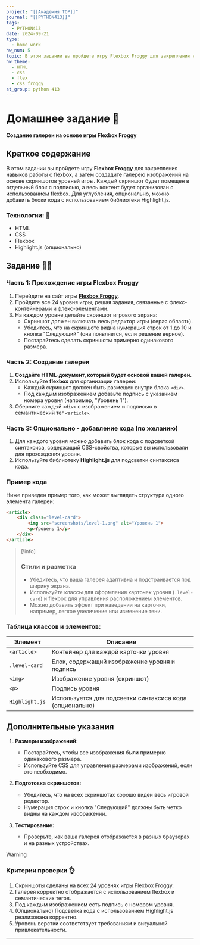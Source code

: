 ```yaml
---
project: "[[Академия TOP]]"
journal: "[[PYTHON413]]"
tags:
  - PYTHON413
date: 2024-09-21
type:
  - home work
hw_num: 5
topic: В этом задании вы пройдете игру Flexbox Froggy для закрепления навыков работы с flexbox, а затем создадите галерею изображений на основе скриншотов уровней игры. Каждый скриншот будет помещен в отдельный блок с подписью, а весь контент будет организован с использованием flexbox. Для углубления, опционально, можно добавить блоки кода с использованием библиотеки Highlight.js.
hw_theme:
  - HTML
  - css
  - flex
  - css froggy
st_group: python 413
---
```



# Домашнее задание 📃
**Создание галереи на основе игры Flexbox Froggy**

## Краткое содержание 
В этом задании вы пройдете игру **Flexbox Froggy** для закрепления навыков работы с flexbox, а затем создадите галерею изображений на основе скриншотов уровней игры. Каждый скриншот будет помещен в отдельный блок с подписью, а весь контент будет организован с использованием flexbox. Для углубления, опционально, можно добавить блоки кода с использованием библиотеки Highlight.js.

### Технологии: 🦾
- HTML
- CSS
- Flexbox
- Highlight.js (опционально)

## Задание 👷‍♂️

### Часть 1: Прохождение игры Flexbox Froggy

1. Перейдите на сайт игры **[Flexbox Froggy](https://flexboxfroggy.com/#ru)**.
2. Пройдите все 24 уровня игры, решая задания, связанные с флекс-контейнерами и флекс-элементами.
3. На каждом уровне делайте скриншот игрового экрана:
   - Скриншот должен включать весь редактор игры (серая область).
   - Убедитесь, что на скриншоте видна нумерация строк от 1 до 10 и кнопка "Следующий" (она появляется, если решение верное).
   - Постарайтесь сделать скриншоты примерно одинакового размера.

### Часть 2: Создание галереи

1. **Создайте HTML-документ, который будет основой вашей галереи.**
2. Используйте **flexbox** для организации галереи:
   - Каждый скриншот должен быть размещен внутри блока `<div>`.
   - Под каждым изображением добавьте подпись с указанием номера уровня (например, "Уровень 1").
3. Оберните каждый `<div>` с изображением и подписью в семантический тег `<article>`.

### Часть 3: Опционально - добавление кода (по желанию)

1. Для каждого уровня можно добавить блок кода с подсветкой синтаксиса, содержащий CSS-свойства, которые вы использовали для прохождения уровня.
2. Используйте библиотеку **Highlight.js** для подсветки синтаксиса кода. 

### Пример кода

Ниже приведен пример того, как может выглядеть структура одного элемента галереи:

```html
<article>
    <div class="level-card">
        <img src="screenshots/level-1.png" alt="Уровень 1">
        <p>Уровень 1</p>
    </div>
</article>
```

> [!info]
> ### Стили и разметка
> - Убедитесь, что ваша галерея адаптивна и подстраивается под ширину экрана.
> - Используйте классы для оформления карточек уровня (`.level-card`) и flexbox для управления расположением элементов.
> - Можно добавить эффект при наведении на карточки, например, легкое увеличение или изменение тени.

### Таблица классов и элементов:

| Элемент        | Описание                                                 |
| -------------- | -------------------------------------------------------- |
| `<article>`    | Контейнер для каждой карточки уровня                     |
| `.level-card`  | Блок, содержащий изображение уровня и подпись            |
| `<img>`        | Изображение уровня (скриншот)                            |
| `<p>`          | Подпись уровня                                           |
| `Highlight.js` | Используется для подсветки синтаксиса кода (опционально) |

## Дополнительные указания
1. **Размеры изображений:**
   - Постарайтесь, чтобы все изображения были примерно одинакового размера.
   - Используйте CSS для управления размерами изображений, если это необходимо.
   
2. **Подготовка скриншотов:**
   - Убедитесь, что на всех скриншотах хорошо виден весь игровой редактор.
   - Нумерация строк и кнопка "Следующий" должны быть четко видны на каждом изображении.

3. **Тестирование:**
   - Проверьте, как ваша галерея отображается в разных браузерах и на разных устройствах.

>[!warning]
>### Критерии проверки 👌
>1. Скриншоты сделаны на всех 24 уровнях игры Flexbox Froggy.
>2. Галерея корректно отображается с использованием flexbox и семантических тегов.
>3. Под каждым изображением есть подпись с номером уровня.
>4. (Опционально) Подсветка кода с использованием Highlight.js реализована корректно.
>5. Уровень верстки соответствует требованиям и визуальной привлекательности.

---